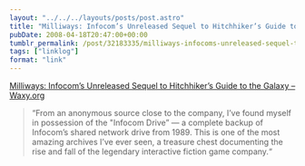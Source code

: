 ```yaml
---
layout: "../../../layouts/posts/post.astro"
title: "Milliways: Infocom’s Unreleased Sequel to Hitchhiker’s Guide to the Galaxy"
pubDate: 2008-04-18T20:47:00+00:00
tumblr_permalink: /post/32183335/milliways-infocoms-unreleased-sequel-to
tags: ["linklog"]
format: "link"
---
```


[Milliways: Infocom&#8217;s Unreleased Sequel to Hitchhiker&#8217;s Guide to the Galaxy &#8211; Waxy.org][1]

> &ldquo;From an anonymous source close to the company, I&rsquo;ve found myself in possession of the "Infocom Drive&rdquo; — a complete backup of Infocom&rsquo;s shared network drive from 1989. This is one of the most amazing archives I&rsquo;ve ever seen, a treasure chest documenting the rise and fall of the legendary interactive fiction game company.&ldquo;

[1]: http://waxy.org/2008/04/milliways_infocoms_unreleased_sequel_to_hitchhikers_guide_to_the_galax/
